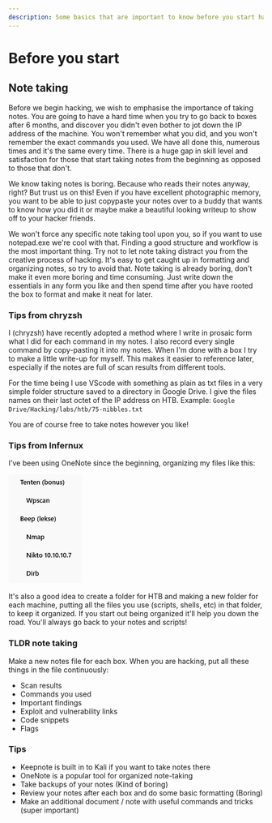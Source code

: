 ```yaml
---
description: Some basics that are important to know before you start hacking
---
```


# Before you start

## **Note taking**

Before we begin hacking, we wish to emphasise the importance of taking notes. You are going to have a hard time when you try to go back to boxes after 6 months, and discover you didn't even bother to jot down the IP address of the machine. You won't remember what you did, and you won't remember the exact commands you used. We have all done this, numerous times and it's the same every time. There is a huge gap in skill level and satisfaction for those that start taking notes from the beginning as opposed to those that don't.

We know taking notes is boring. Because who reads their notes anyway, right? But trust us on this! Even if you have excellent photographic memory, you want to be able to just copypaste your notes over to a buddy that wants to know how you did it or maybe make a beautiful looking writeup to show off to your hacker friends.

We won't force any specific note taking tool upon you, so if you want to use notepad.exe we're cool with that. Finding a good structure and workflow is the most important thing. Try not to let note taking distract you from the creative process of hacking. It's easy to get caught up in formatting and organizing notes, so try to avoid that. Note taking is already boring, don't make it even more boring and time consuming. Just write down the essentials in any form you like and then spend time after you have rooted the box to format and make it neat for later.

### **Tips from chryzsh**

I \(chryzsh\) have recently adopted a method where I write in prosaic form what I did for each command in my notes. I also record every single command by copy-pasting it into my notes. When I'm done with a box I try to make a little write-up for myself. This makes it easier to reference later, especially if the notes are full of scan results from different tools.

For the time being I use VScode with something as plain as txt files in a very simple folder structure saved to a directory in Google Drive. I give the files names on their last octet of the IP address on HTB. Example: `Google Drive/Hacking/labs/htb/75-nibbles.txt`

You are of course free to take notes however you like!

### **Tips from Infernux**

I've been using OneNote since the beginning, organizing my files like this:

![Example OneNote layout](.gitbook/assets/image%20%2821%29.png)

It's also a good idea to create a folder for HTB and making a new folder for each machine, putting all the files you use \(scripts, shells, etc\) in that folder, to keep it organized. If you start out being organized it'll help you down the road. You'll always go back to your notes and scripts!

### TLDR note taking

Make a new notes file for each box. When you are hacking, put all these things in the file continuously: 

* Scan results
* Commands you used
* Important findings
* Exploit and vulnerability links
* Code snippets
* Flags 

### Tips

* Keepnote is built in to Kali if you want to take notes there
* OneNote is a popular tool for organized note-taking
* Take backups of your notes \(Kind of boring\)
* Review your notes after each box and do some basic formatting \(Boring\)
* Make an additional document / note with useful commands and tricks \(super important\)

